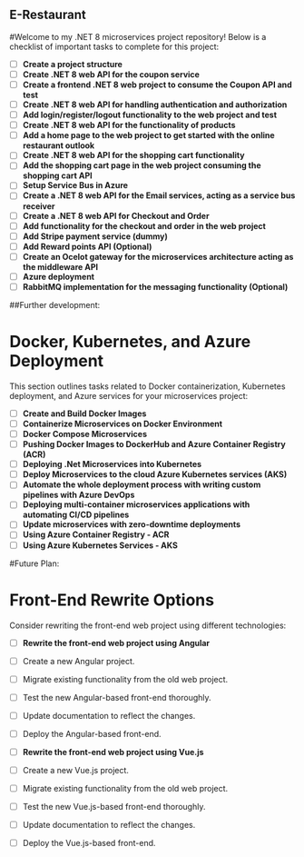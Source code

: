 ## E-Restaurant

#Welcome to my .NET 8 microservices project repository! Below is a checklist of important tasks to complete for this project:

- [ ] **Create a project structure**
- [ ] **Create .NET 8 web API for the coupon service**
- [ ] **Create a frontend .NET 8 web project to consume the Coupon API and test**
- [ ] **Create .NET 8 web API for handling authentication and authorization**
- [ ] **Add login/register/logout functionality to the web project and test**
- [ ] **Create .NET 8 web API for the functionality of products**
- [ ] **Add a home page to the web project to get started with the online restaurant outlook**
- [ ] **Create .NET 8 web API for the shopping cart functionality**
- [ ] **Add the shopping cart page in the web project consuming the shopping cart API**
- [ ] **Setup Service Bus in Azure**
- [ ] **Create a .NET 8 web API for the Email services, acting as a service bus receiver**
- [ ] **Create a .NET 8 web API for Checkout and Order**
- [ ] **Add functionality for the checkout and order in the web project**
- [ ] **Add Stripe payment service (dummy)**
- [ ] **Add Reward points API (Optional)**
- [ ] **Create an Ocelot gateway for the microservices architecture acting as the middleware API**
- [ ] **Azure deployment**
- [ ] **RabbitMQ implementation for the messaging functionality (Optional)**

##Further development:

# Docker, Kubernetes, and Azure Deployment

This section outlines tasks related to Docker containerization, Kubernetes deployment, and Azure services for your microservices project:

- [ ] **Create and Build Docker Images**
- [ ] **Containerize Microservices on Docker Environment**
- [ ] **Docker Compose Microservices**
- [ ] **Pushing Docker Images to DockerHub and Azure Container Registry (ACR)**
- [ ] **Deploying .Net Microservices into Kubernetes**
- [ ] **Deploy Microservices to the cloud Azure Kubernetes services (AKS)**
- [ ] **Automate the whole deployment process with writing custom pipelines with Azure DevOps**
- [ ] **Deploying multi-container microservices applications with automating CI/CD pipelines**
- [ ] **Update microservices with zero-downtime deployments**
- [ ] **Using Azure Container Registry - ACR**
- [ ] **Using Azure Kubernetes Services - AKS**

#Future Plan:

# Front-End Rewrite Options

Consider rewriting the front-end web project using different technologies:

- [ ] **Rewrite the front-end web project using Angular**
- [ ] Create a new Angular project.
- [ ] Migrate existing functionality from the old web project.
- [ ] Test the new Angular-based front-end thoroughly.
- [ ] Update documentation to reflect the changes.
- [ ] Deploy the Angular-based front-end.

- [ ] **Rewrite the front-end web project using Vue.js**
- [ ] Create a new Vue.js project.
- [ ] Migrate existing functionality from the old web project.
- [ ] Test the new Vue.js-based front-end thoroughly.
- [ ] Update documentation to reflect the changes.
- [ ] Deploy the Vue.js-based front-end.

